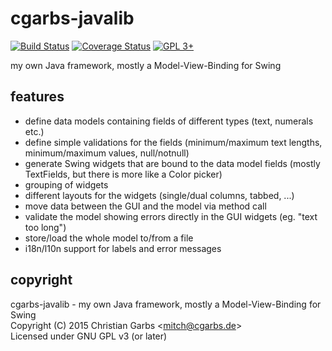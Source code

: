 cgarbs-javalib
==============
[![Build Status](https://travis-ci.org/mmitch/cgarbs-javalib.svg?branch=master)](https://travis-ci.org/mmitch/cgarbs-javali)
[![Coverage Status](https://codecov.io/github/mmitch/cgarbs-javalib/coverage.svg?branch=master)](https://codecov.io/github/mmitch/cgarbs-javalib?branch=master)
[![GPL 3+](https://img.shields.io/github/license/mmitch/cgarbs-javalib.svg)](http://www.gnu.org/licenses/gpl-3.0-standalone.html)

my own Java framework, mostly a Model-View-Binding for Swing

features
--------

* define data models containing fields of different types (text, numerals etc.)
* define simple validations for the fields (minimum/maximum text lengths, minimum/maximum values, null/notnull)
* generate Swing widgets that are bound to the data model fields (mostly TextFields, but there is more like a Color picker)
* grouping of widgets
* different layouts for the widgets (single/dual columns, tabbed, ...)
* move data between the GUI and the model via method call
* validate the model showing errors directly in the GUI widgets (eg. "text too long")
* store/load the whole model to/from a file
* i18n/l10n support for labels and error messages

copyright
---------
cgarbs-javalib - my own Java framework, mostly a Model-View-Binding for Swing  
Copyright (C) 2015  Christian Garbs <<mitch@cgarbs.de>>  
Licensed under GNU GPL v3 (or later)
